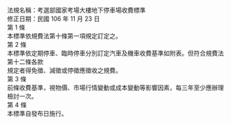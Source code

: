 法規名稱：考選部國家考場大樓地下停車場收費標準  
修正日期：民國 106 年 11 月 23 日  
第 1 條  
本標準依規費法第十條第一項規定訂定之。  
第 2 條  
本標準依定期停車、臨時停車分別訂定汽車及機車收費基準如附表。但符合規費法第十二條各款  
規定者得免徵、減徵或停徵應徵收之規費。  
第 3 條  
前條收費基準，視物價、市場行情變動或成本變動等影響因素，每三年至少應辦理檢討一次。  
第 4 條  
本標準自發布日施行。  


